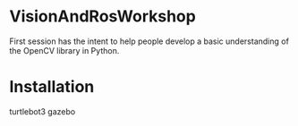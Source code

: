 # VisionAndRosWorkshop
First session has the intent to help people develop a basic understanding of the OpenCV library in Python.

# Installation

turtlebot3 
gazebo